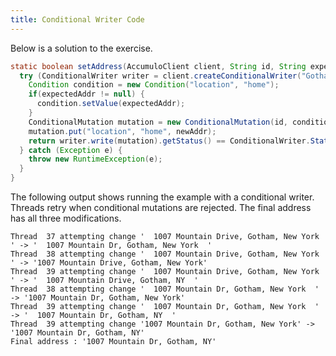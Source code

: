 ```yaml
---
title: Conditional Writer Code
---
```


Below is a solution to the exercise.

```java
static boolean setAddress(AccumuloClient client, String id, String expectedAddr, String newAddr) {
  try (ConditionalWriter writer = client.createConditionalWriter("GothamPD", new ConditionalWriterConfig())) {
    Condition condition = new Condition("location", "home");
    if(expectedAddr != null) {
      condition.setValue(expectedAddr);
    }
    ConditionalMutation mutation = new ConditionalMutation(id, condition);
    mutation.put("location", "home", newAddr);
    return writer.write(mutation).getStatus() == ConditionalWriter.Status.ACCEPTED;
  } catch (Exception e) {
    throw new RuntimeException(e);
  }
}
```

The following output shows running the example with a conditional writer.
Threads retry when conditional mutations are rejected.  The final address has
all three modifications.

```
Thread  37 attempting change '  1007 Mountain Drive, Gotham, New York  ' -> '  1007 Mountain Dr, Gotham, New York  '
Thread  38 attempting change '  1007 Mountain Drive, Gotham, New York  ' -> '1007 Mountain Drive, Gotham, New York'
Thread  39 attempting change '  1007 Mountain Drive, Gotham, New York  ' -> '  1007 Mountain Drive, Gotham, NY  '
Thread  38 attempting change '  1007 Mountain Dr, Gotham, New York  ' -> '1007 Mountain Dr, Gotham, New York'
Thread  39 attempting change '  1007 Mountain Dr, Gotham, New York  ' -> '  1007 Mountain Dr, Gotham, NY  '
Thread  39 attempting change '1007 Mountain Dr, Gotham, New York' -> '1007 Mountain Dr, Gotham, NY'
Final address : '1007 Mountain Dr, Gotham, NY'
```

